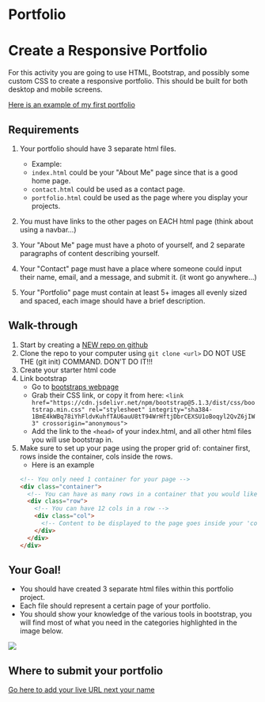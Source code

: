 # Portfolio

# Create a Responsive Portfolio

For this activity you are going to use HTML, Bootstrap, and possibly some custom CSS to create a responsive portfolio. This should be built for both desktop and mobile screens.

[Here is an example of my first portfolio](https://reanderson89.github.io/responsive-portfolio/)

## Requirements

1. Your portfolio should have 3 separate html files.

   - Example:
   - `index.html` could be your "About Me" page since that is a good home page.
   - `contact.html` could be used as a contact page.
   - `portfolio.html` could be used as the page where you display your projects.

2. You must have links to the other pages on EACH html page (think about using a navbar...)
3. Your "About Me" page must have a photo of yourself, and 2 separate paragraphs of content describing yourself.
4. Your "Contact" page must have a place where someone could input their name, email, and a message, and submit it. (it wont go anywhere...)
5. Your "Portfolio" page must contain at least 5+ images all evenly sized and spaced, each image should have a brief description.

## Walk-through

1. Start by creating a [NEW repo on github](https://www.github.com/new)
2. Clone the repo to your computer using `git clone <url>` DO NOT USE THE (git init) COMMAND. DON'T DO IT!!!
3. Create your starter html code
4. Link bootstrap
   - Go to [bootstraps webpage](https://getbootstrap.com/docs/5.1/getting-started/introduction/)
   - Grab their CSS link, or copy it from here: `<link href="https://cdn.jsdelivr.net/npm/bootstrap@5.1.3/dist/css/bootstrap.min.css" rel="stylesheet" integrity="sha384-1BmE4kWBq78iYhFldvKuhfTAU6auU8tT94WrHftjDbrCEXSU1oBoqyl2QvZ6jIW3" crossorigin="anonymous">`
   - Add the link to the `<head>` of your index.html, and all other html files you will use bootstrap in.
5. Make sure to set up your page using the proper grid of: container first, rows inside the container, cols inside the rows.
   - Here is an example
   ```html
   <!-- You only need 1 container for your page -->
   <div class="container">
     <!-- You can have as many rows in a container that you would like -->
     <div class="row">
       <!-- You can have 12 cols in a row -->
       <div class="col">
         <!-- Content to be displayed to the page goes inside your 'col' divs -->
       </div>
     </div>
   </div>
   ```

## Your Goal!

- You should have created 3 separate html files within this portfolio project.
- Each file should represent a certain page of your portfolio.
- You should show your knowledge of the various tools in bootstrap, you will find most of what you need in the categories highlighted in the image below.

![](./assets/categories.png)

## Where to submit your portfolio

[Go here to add your live URL next your name](https://docs.google.com/spreadsheets/d/1HCR4qc6XRoLH4LPd-vCFdZdcMZENNamadV_BgyD3jB8/edit?usp=sharing)
